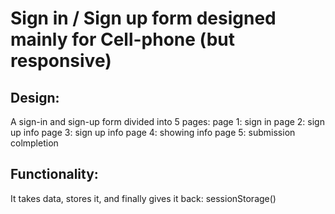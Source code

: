 # Sign in / Sign up form designed mainly for Cell-phone (but responsive)

## Design:
A sign-in and sign-up form divided into 5 pages:
page 1: sign in
page 2: sign up info
page 3: sign up info
page 4: showing info
page 5: submission colmpletion

## Functionality:
It takes data, stores it, and finally gives it back:
sessionStorage()



